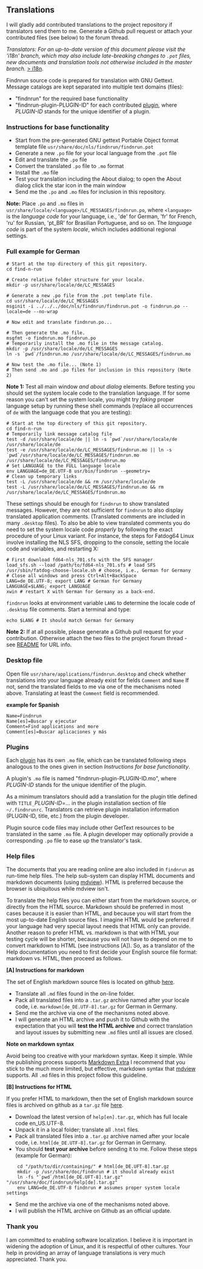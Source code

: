 ## Translations

I will gladly add contributed translations to the project repository if
translators send them to me. Generate a Github pull request or attach your
contributed files (see below) to the forum thread.

_Translators: For an up-to-date version of this document please visit
the 'i18n' branch, which may also include late-breaking changes to
`.pot` files, new documents and translation tools not otherwise included
in the master branch._
[> i18n](https://github.com/step-/find-n-run/tree/i18n/usr/share/doc/findnrun/TRANSLATING.md).

Findnrun source code is prepared for translation with GNU Gettext.
Message catalogs are kept separated into multiple text domains (files):

 * "findnrun" for the required base functionality
 * "findnrun-plugin-PLUGIN-ID" for each contributed [plugin](plugin.md),
   where _PLUGIN-ID_ stands for the unique identifier of a plugin.

### Instructions for base functionality

 * Start from the pre-generated GNU gettext Portable Object format
   template file `usr/share/doc/nls/findnrun/findnrun.pot`
 * Generate a new `.po` file for your local language from the `.pot` file
 * Edit and translate the `.po` file
 * Convert the translated `.po` file to `.mo` format
 * Install the `.mo` file
 * Test your translation including the About dialog; to open the About
   dialog click the star icon in the main window
 * Send me the `.po` and `.mo` files for inclusion in this repository.

**Note:** Place `.po` and `.mo` files in
`usr/share/locale/<language>/LC_MESSAGES/findnrun.po`, where `<language>` is
the _language code_ for your language, i.e., 'de' for German, 'fr' for French,
'ru' for Russian, 'pt\_BR' for Brasilian Portuguese, and so on. The
_language code_ is part of the system _locale_, which includes
additional regional settings.

### Full example for German

    # Start at the top directory of this git repository.
    cd find-n-run

    # Create relative folder structure for your locale.
    mkdir -p usr/share/locale/de/LC_MESSAGES

    # Generate a new .po file from the .pot template file.
    cd usr/share/locale/de/LC_MESSAGES
    msginit -i ../../../doc/nls/findnrun/findnrun.pot -o findnrun.po --locale=de --no-wrap

    # Now edit and translate findnrun.po...

    # Then generate the .mo file.
    msgfmt -o findnrun.mo findnrun.po
    # Temporarily install the .mo file in the message catalog.
    mkdir -p /usr/share/locale/de/LC_MESSAGES
    ln -s `pwd`/findnrun.mo /usr/share/locale/de/LC_MESSAGES/findnrun.mo

    # Now test the .mo file... (Note 1)
    # Then send .mo and .po files for inclusion in this repository (Note 2)

**Νote 1:** Test all main window _and about dialog_ elements. Before
testing you should set the system locale code to the translation
language. If for some reason you can't set the system locale, you might
try _faking_ proper language setup by running these shell commands
(replace all occurrences of `de` with the language code that you are
testing):

    # Start at the top directory of this git repository.
    cd find-n-run
    # Temporarily link message catalog file
    test -d /usr/share/locale/de || ln -s `pwd`/usr/share/locale/de /usr/share/locale/de
    test -e /usr/share/locale/de/LC_MESSAGES/findnrun.mo || ln -s `pwd`/usr/share/locale/de/LC_MESSAGES/findnrun.mo /usr/share/locale/de/LC_MESSAGES/findnrun.mo
    # Set LANGUAGE to the FULL language locale
    env LANGUAGE=de_DE.UTF-8 usr/bin/findnrun --geometry=
    # Clean up temporary links
    test -L /usr/share/locale/de && rm /usr/share/locale/de
    test -L /usr/share/locale/de/LC_MESSAGES/findnrun.mo && rm /usr/share/locale/de/LC_MESSAGES/findnrun.mo

These settings should be enough for `findnrun` to show translated
messages.  However, they are not sufficient for `findnrun` to also
display translated application comments. (Translated comments are
included in many `.desktop` files). To also be able to view translated
comments you do need to set the system locale code _properly_ by
following the exact procedure of your Linux variant. For instance, the
steps for Fatdog64 Linux involve installing the NLS SFS, dropping to
the console, setting the locale code and variables, and restarting X:

    # First download fd64-nls_701.sfs with the SFS manager
    load_sfs.sh --load /path/to/fd64-nls_701.sfs # load SFS
    /usr/sbin/fatdog-choose-locale.sh # choose, i.e., German for Germany
    # Close all windows and press Ctrl+Alt+BackSpace
    LANG=de_DE.UTF-8; export LANG # German for Germany
    LANGUAGE=$LANG; export LANGUAGE
    xwin # restart X with German for Germany as a back-end.

`findnrun` looks at environment variable `LANG` to determine the
locale code of `.desktop` file comments. Start a terminal and type:

    echo $LANG # It should match German for Germany

**Note 2:** If at all possible, please generate a Github pull request
for your contribution. Otherwise attach the two files to the project
forum thread - see [README](README.md) for URL info.

### Desktop file

Open file `usr/share/applications/findnrun.desktop` and check whether
translations into your language already exist for fields `Comment` and
`Name` If not, send the translated fields to me via one of the
mechanisms noted above.  Translating at least the `Comment` field is
recommended.

**example for Spanish**

    Name=Findnrun
    Name[es]=Buscar y ejecutar
    Comment=Find applications and more
    Comment[es]=Buscar aplicaciones y más

### Plugins

Each [plugin](plugin.md) has its own `.mo` file, which can be translated
following steps analogous to the ones given in section _Instructions for
base functionality_.

A plugin's `.mo` file is named "findnrun-plugin-PLUGIN-ID.mo", where
_PLUGIN-ID_ stands for the unique identifier of the plugin.

As a minimum translators should add a translation for the plugin title
defined with `TITLE_`_PLUGIN-ID_=... in the plugin installation section
of file `~/.findnrunrc`. Translators can retrieve plugin installation
information (PLUGIN-ID, title, etc.) from the plugin developer.

Plugin source code files may include other GetText resources to be
translated in the same `.mo` file. A plugin developer may optionally
provide a corresponding `.po` file to ease up the translator's task.

### Help files

The documents that you are reading online are also included in `findnrun`
as run-time help files. The help sub-system can display HTML documents
and markdown documents (using
[mdview](http://chiselapp.com/user/jamesbond/repository/mdview3/index)).
HTML is preferred because the browser is ubiquitous while mdview isn't.

To translate the help files you can either start from the markdown
source, or directly from the HTML source. Markdown should be preferred
in most cases because it is easier than HTML, and because you will start
from the most up-to-date English source files. I imagine HTML would be
preferred if your language had very special layout needs that HTML only
can provide.  Another reason to prefer HTML vs. markdown is that with
HTML your testing cycle will be shorter, because you will not have to
depend on me to convert markdown to HTML (see instructions [A]).  So,
as a translator of the Help documentation you need to first decide your
English source file format: markdown vs. HTML, then proceed as follows.

**[A] Instructions for markdown**

The set of English markdown source files is located on github
[here](https://github.com/step-/find-n-run/tree/master/usr/share/doc/findnrun).

 * Translate all `.md` files found in the on-line folder.
 * Pack all translated files into a `.tar.gz` archive named after your
   locale code, i.e. `markdown[de_DE.UTF-8].tar.gz` for German in Germany.
 * Send me the archive via one of the mechanisms noted above.
 * I will generate an HTML archive and push it to Github with the expectation
   that you will **test the HTML archive** and correct translation and layout
   issues by submitting new `.md` files until all issues are closed.

**Note on markdown syntax**

Avoid being too creative with your markdown syntax. Keep it
simple.  While the publishing process supports [Markdown
Extra](http://en.wikipedia.org/wiki/Markdown_Extra) I recommend that you
stick to the much more limited, but effective, markdown syntax that
[mdview](http://chiselapp.com/user/jamesbond/repository/mdview3/index)
supports. All `.md` files in this project follow this guideline.

**[B] Instructions for HTML**

If you prefer HTML to markdown, then the set of English markdown source
files is archived on github as a `tar.gz` file
[here](https://github.com/step-/find-n-run/tree/master/usr/share/doc/findnrun).

 * Download the latest version of `help[en].tar.gz`, which has full
   locale code en_US.UTF-8.
 * Unpack it in a local folder; translate all `.html` files.
 * Pack all translated files into a `.tar.gz` archive named after your
   locale code, i.e. `html[de_DE.UTF-8].tar.gz` for German in Germany.
 * You should **test your archive** before sending it to me. Follow these
   steps (example for German):
```
    cd "/path/to/dir/containing/" # html[de_DE.UFT-8].tar.gz
    mkdir -p /usr/share/doc/findnrun # it should already exist
    ln -fs "`pwd`/html[de_DE.UFT-8].tar.gz" "/usr/share/doc/findnrun/help[de].tar.gz"
    env LANG=de_DE.UTF-8 findnrun # assumes proper system locale settings
```
 * Send me the archive via one of the mechanisms noted above.
 * I will publish the HTML archive on Github as an official update.

### Thank you

I am committed to enabling software localization. I believe it is
important in widening the adoption of Linux, and it is respectful of
other cultures. Your help in providing an array of language translations
is very much appreciated.  Thank you.

